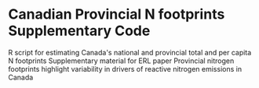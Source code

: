 # Canadian Provincial N footprints Supplementary Code 
R script for estimating Canada's national and provincial total and per capita N footprints
Supplementary material for ERL paper Provincial nitrogen footprints highlight variability in drivers of reactive nitrogen emissions in Canada 
